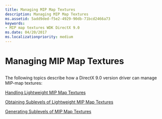 ```yaml
---
title: Managing MIP Map Textures
description: Managing MIP Map Textures
ms.assetid: 5add9ded-f5e2-4929-90db-71bcd2466a73
keywords:
- MIP map textures WDK DirectX 9.0
ms.date: 04/20/2017
ms.localizationpriority: medium
---
```


# Managing MIP Map Textures


## <span id="ddk_managing_mip_map_textures_gg"></span><span id="DDK_MANAGING_MIP_MAP_TEXTURES_GG"></span>


The following topics describe how a DirectX 9.0 version driver can manage MIP-map textures:

[Handling Lightweight MIP Map Textures](handling-lightweight-mip-map-textures.md)

[Obtaining Sublevels of Lightweight MIP Map Textures](obtaining-sublevels-of-lightweight-mip-map-textures.md)

[Generating Sublevels of MIP Map Textures](generating-sublevels-of-mip-map-textures.md)

 

 





